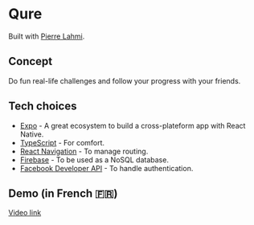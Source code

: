 # Qure

Built with [Pierre Lahmi](https://www.linkedin.com/in/plahmi/).

## Concept

Do fun real-life challenges and follow your progress with your friends.

## Tech choices

- [Expo](https://expo.io/) - A great ecosystem to build a cross-plateform app with React Native.
- [TypeScript](https://www.typescriptlang.org/) - For comfort.
- [React Navigation](https://reactnavigation.org/) - To manage routing.
- [Firebase](https://firebase.google.com/) - To be used as a NoSQL database.
- [Facebook Developer API](https://developers.facebook.com/docs/graph-api/) - To handle authentication.

## Demo (in French 🇫🇷)

[Video link](https://photos.app.goo.gl/ZWbQPzckPqjhQbBK6)
